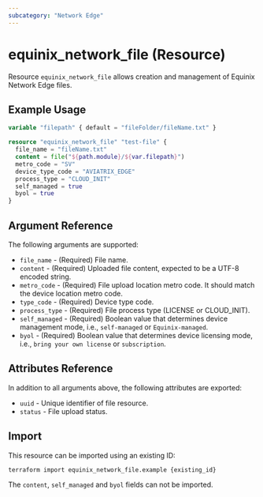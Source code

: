 ```yaml
---
subcategory: "Network Edge"
---
```


# equinix_network_file (Resource)

Resource `equinix_network_file` allows creation and management of Equinix Network Edge files.

## Example Usage

```terraform
variable "filepath" { default = "fileFolder/fileName.txt" }

resource "equinix_network_file" "test-file" {
  file_name = "fileName.txt"
  content = file("${path.module}/${var.filepath}")
  metro_code = "SV"
  device_type_code = "AVIATRIX_EDGE"
  process_type = "CLOUD_INIT"
  self_managed = true
  byol = true
}
```

## Argument Reference

The following arguments are supported:

* `file_name` - (Required) File name.
* `content` - (Required) Uploaded file content, expected to be a UTF-8 encoded string.
* `metro_code` - (Required) File upload location metro code. It should match the device location metro code.
* `type_code` - (Required) Device type code.
* `process_type` - (Required) File process type (LICENSE or CLOUD_INIT).
* `self_managed` - (Required) Boolean value that determines device management mode, i.e., `self-managed` or `Equinix-managed`.
* `byol` - (Required) Boolean value that determines device licensing mode, i.e., `bring your own license` or `subscription`.

## Attributes Reference

In addition to all arguments above, the following attributes are exported:

* `uuid` - Unique identifier of file resource.
* `status` - File upload status.

## Import

This resource can be imported using an existing ID:

```sh
terraform import equinix_network_file.example {existing_id}
```

The `content`, `self_managed` and `byol` fields can not be imported.
